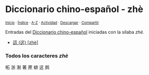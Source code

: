 # Diccionario chino-español - zhè
<sup>[Inicio](../index.md) · [Índice](../indices/chino-espanol.md#sílaba-zhe) · [A-Z](../indices/alfabetico.md) · [Actividad](../indices/actividad.md) · <a href="../indices/chino-espanol-zhe4.html" download="jucardus-chino-espanol-zhe4.html">Descargar</a> · [Compartir](https://x.com/intent/tweet?text=Entradas%20del%20Diccionario%20chino-espa%C3%B1ol%20iniciadas%20con%20la%20s%C3%ADlaba%20%C2%ABzh%C3%A8%C2%BB.%0A%E2%86%92%20https%3A%2F%2Fjucardus.github.io%2Findices%2Fchino-espanol-zhe4.html%0A%0A%23chn_espnl_jucardus%20%23indcs_jucardus%0A%40jucardus)</sup>

Entradas del [Diccionario chino-español](../indices/chino-espanol.md#sílaba-zhe) iniciadas con la sílaba _zhè_.

* [這 (这) [zhè]](../contenido/z/h/e/zhe4-36889.md)

### Todos los caracteres _zhè_

柘 浙 淛 著 蔗 蟅 这 鹧
